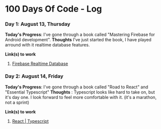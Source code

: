 # 100 Days Of Code - Log

### Day 1: August 13, Thursday

**Today's Progress**: I've gone through a book called "Mastering Firebase for Android development".
**Thoughts** I've just started the book, I have played arround with it realtime database features. 

**Link(s) to work**
1. [Firebase Realtime Database](https://github.com/benyam7/100-days-of-code/tree/day-1-firebase-realtime-database/)


### Day 2: August 14, Friday

**Today's Progress**: I've gone through a book called "Road to React" and "Essential Typescript" 
**Thoughts** : Typescript looks like hard to take on, but it's day one. I look forward to feel more comfortable with it. (it's a marathon, not a sprint)

**Link(s) to work**
1. [React | Typescript](https://github.com/benyam7/100-days-of-code/tree/day-2-web)
